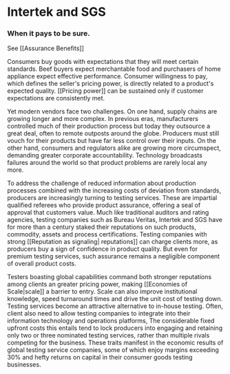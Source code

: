 # Intertek and SGS

### When it pays to be sure. 
See [[Assurance Benefits]]

Consumers buy goods with expectations that they will meet certain standards. Beef buyers expect merchantable food and purchasers of home appliance expect effective performance. Consumer willingness to pay, which defines the seller's pricing power, is directly related to a product's expected quality.  [[Pricing power]] can be sustained only if customer expectations are consistently met.

Yet modern vendors face two challenges. On one hand, supply chains are growing longer and more complex. In previous eras, manufacturers controlled much of their production process but today they outsource a great deal, often to remote outposts around the globe. Producers must still vouch for their products but have far less control over their inputs. On the other hand, consumers and regulators alike are growing more circumspect, demanding greater corporate accountability. Technology broadcasts failures around the world so that product problems are rarely local any more.

To address the challenge of reduced information about production processes combined with the increasing costs of deviation from standards, producers are increasingly turning to testing services. These are impartial qualified referees who provide product assurance, offering a seal of approval that customers value. Much like traditional auditors and rating agencies, testing companies such as Bureau Veritas, Intertek and SGS have for more than a century staked their reputations on such products, commodity, assets and process certifications. Testing companies with strong [[Reputation as signaling| reputations]] can charge clients more, as producers buy a sign of confidence in product quality. But even for premium testing services, such assurance remains a negligible component of overall product costs. 

Testers boasting global capabilities command both stronger reputations among clients an greater pricing power, making [[Economies of Scale|scale]] a barrier to entry. Scale can also improve institutional knowledge, speed turnaround times and drive the unit cost of testing down. Testing services become an attractive alternative to in-house testing. Often, client also need to allow testing companies to integrate into their information technology and operations platforms, The considerable fixed upfront costs this entails tend to lock producers into engaging and retaining only two or three nominated testing services, rather than multiple rivals competing for the business. These traits manifest in the economic results of global testing service companies, some of which enjoy margins exceeding 30% and hefty returns on capital in their consumer goods testing businesses.


